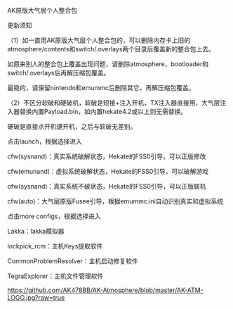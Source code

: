 AK原版大气层个人整合包

更新须知

（1）如一直用AK原版大气层个人整合包的，可以删除内存卡上旧的atmosphere/contents和switch/.overlays两个目录后覆盖新的整合包上去。

如原来别人的整合包上覆盖出现问题，请删除atmosphere、bootloader和switch/.overlays后再解压缩包覆盖。

最稳的，请保留nintendo和emummc后删除其它，再解压缩包覆盖。

（2）不区分软破和硬破机，软破是短接+注入开机，TX注入器直接用，大气层注入器替换内置Payload.bin，如内置hekate4.2或以上则无需替换。

硬破是直接点开机键开机，之后与软破无差别。

点击launch，根据选择进入

  cfw(sysnand)：真实系统破解状态，Hekate的FSS0引导，可以正版修改

  cfw(emunand)：虚拟系统破解状态，Hekate的FSS0引导，可以破解游戏

  ofw(sysnand)：真实系统不破状态，Hekate的FSS0引导，可以正版联机

  cfw(auto)：大气层原版Fusee引导，根据emummc.ini自动识别真实和虚拟系统

点击more configs，根据选择进入

  Lakka：lakka模拟器

  lockpick_rcm：主机Keys提取软件

  CommonProblemResolver：主机启动修复软件

  TegraExplorer：主机文件管理软件

https://github.com/AK478BB/AK-Atmosphere/blob/master/AK-ATM-LOGO.jpg?raw=true
